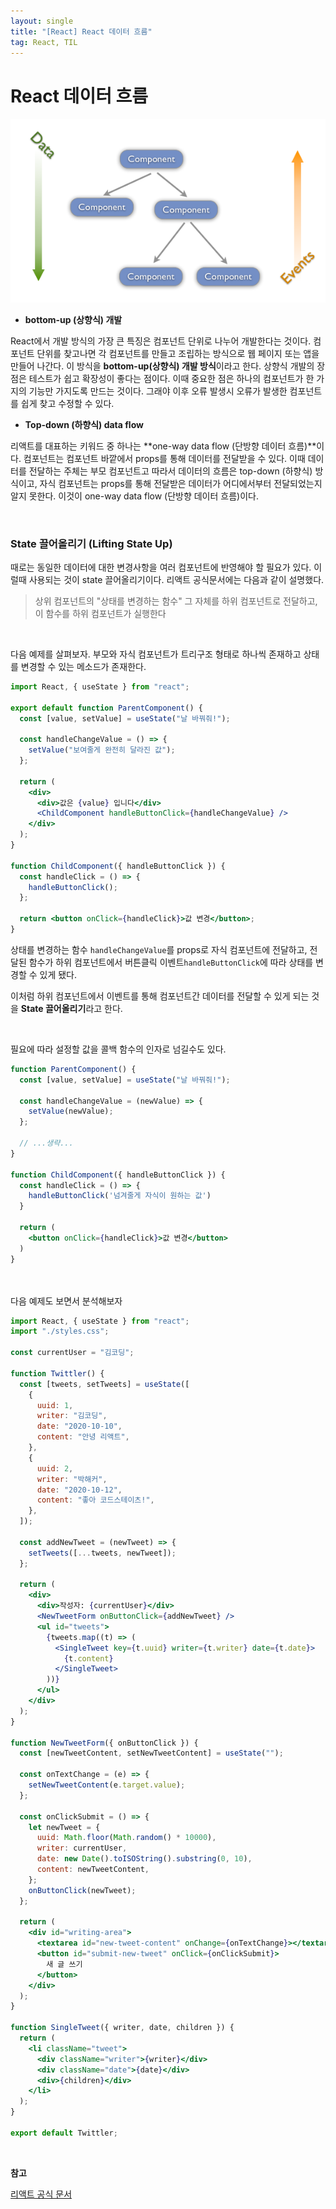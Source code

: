 ```yaml
---
layout: single
title: "[React] React 데이터 흐름"
tag: React, TIL
---
```



# React 데이터 흐름

![데이터 흐름](../assets/images/react-data-flow.png)

- **bottom-up (상향식) 개발**

React에서 개발 방식의 가장 큰 특징은 컴포넌트 단위로 나누어 개발한다는 것이다. 컴포넌트 단위를 찾고나면 각 컴포넌트를 만들고 조립하는 방식으로 웹 페이지 또는 앱을 만들어 나간다. 이 방식을 **bottom-up(상향식) 개발 방식**이라고 한다. 상향식 개발의 장점은 테스트가 쉽고 확장성이 좋다는 점이다. 이때 중요한 점은 하나의 컴포넌트가 한 가지의 기능만 가지도록 만드는 것이다. 그래야 이후 오류 발생시 오류가 발생한 컴포넌트를 쉽게 찾고 수정할 수 있다.

- **Top-down (하향식) data flow**

리액트를 대표하는 키워드 중 하나는 **one-way data flow (단방향 데이터 흐름)**이다. 컴포넌트는 컴포넌트 바깥에서 props를 통해 데이터를 전달받을 수 있다. 이때 데이터를 전달하는 주체는 부모 컴포넌트고 따라서 데이터의 흐름은 top-down (하향식) 방식이고, 자식 컴포넌트는 props를 통해 전달받은 데이터가 어디에서부터 전달되었는지 알지 못한다. 이것이 one-way data flow (단방향 데이터 흐름)이다. 

<br>

### State 끌어올리기 (Lifting State Up)

때로는 동일한 데이터에 대한 변경사항을 여러 컴포넌트에 반영해야 할 필요가 있다. 이럴때 사용되는 것이 state 끌어올리기이다. 리액트 공식문서에는 다음과 같이 설명했다.
<br>
> 상위 컴포넌트의 "상태를 변경하는 함수" 그 자체를 하위 컴포넌트로 전달하고, 이 함수를 하위 컴포넌트가 실행한다
<br>


다음 예제를 살펴보자. 부모와 자식 컴포넌트가 트리구조 형태로 하나씩 존재하고 상태를 변경할 수 있는 메소드가 존재한다. 

```jsx
import React, { useState } from "react";

export default function ParentComponent() {
  const [value, setValue] = useState("날 바꿔줘!");

  const handleChangeValue = () => {
    setValue("보여줄게 완전히 달라진 값");
  };

  return (
    <div>
      <div>값은 {value} 입니다</div>
      <ChildComponent handleButtonClick={handleChangeValue} />
    </div>
  );
}

function ChildComponent({ handleButtonClick }) {
  const handleClick = () => {
    handleButtonClick();
  };

  return <button onClick={handleClick}>값 변경</button>;
}
```

상태를 변경하는 함수 `handleChangeValue`를 props로 자식 컴포넌트에 전달하고, 전달된 함수가 하위 컴포넌트에서 버튼클릭 이벤트`handleButtonClick`에 따라 상태를 변경할 수 있게 됐다. 

이처럼 하위 컴포넌트에서 이벤트를 통해 컴포넌트간 데이터를 전달할 수 있게 되는 것을 **State 끌어올리기**라고 한다.

<br>

필요에 따라 설정할 값을 콜백 함수의 인자로 넘길수도 있다.

```jsx
function ParentComponent() {
  const [value, setValue] = useState("날 바꿔줘!");

  const handleChangeValue = (newValue) => {
    setValue(newValue);
  };

  // ...생략...
}

function ChildComponent({ handleButtonClick }) {
  const handleClick = () => {
    handleButtonClick('넘겨줄게 자식이 원하는 값')
  }

  return (
    <button onClick={handleClick}>값 변경</button>
  )
}
```
<br><br>
다음 예제도 보면서 분석해보자

```jsx
import React, { useState } from "react";
import "./styles.css";

const currentUser = "김코딩";

function Twittler() {
  const [tweets, setTweets] = useState([
    {
      uuid: 1,
      writer: "김코딩",
      date: "2020-10-10",
      content: "안녕 리액트",
    },
    {
      uuid: 2,
      writer: "박해커",
      date: "2020-10-12",
      content: "좋아 코드스테이츠!",
    },
  ]);

  const addNewTweet = (newTweet) => {
    setTweets([...tweets, newTweet]);
  };

  return (
    <div>
      <div>작성자: {currentUser}</div>
      <NewTweetForm onButtonClick={addNewTweet} />
      <ul id="tweets">
        {tweets.map((t) => (
          <SingleTweet key={t.uuid} writer={t.writer} date={t.date}>
            {t.content}
          </SingleTweet>
        ))}
      </ul>
    </div>
  );
}

function NewTweetForm({ onButtonClick }) {
  const [newTweetContent, setNewTweetContent] = useState("");

  const onTextChange = (e) => {
    setNewTweetContent(e.target.value);
  };

  const onClickSubmit = () => {
    let newTweet = {
      uuid: Math.floor(Math.random() * 10000),
      writer: currentUser,
      date: new Date().toISOString().substring(0, 10),
      content: newTweetContent,
    };
    onButtonClick(newTweet);
  };

  return (
    <div id="writing-area">
      <textarea id="new-tweet-content" onChange={onTextChange}></textarea>
      <button id="submit-new-tweet" onClick={onClickSubmit}>
        새 글 쓰기
      </button>
    </div>
  );
}

function SingleTweet({ writer, date, children }) {
  return (
    <li className="tweet">
      <div className="writer">{writer}</div>
      <div className="date">{date}</div>
      <div>{children}</div>
    </li>
  );
}

export default Twittler;
```
<br>


**참고** 

[리액트 공식 문서](https://ko.reactjs.org/docs/lifting-state-up.html)



